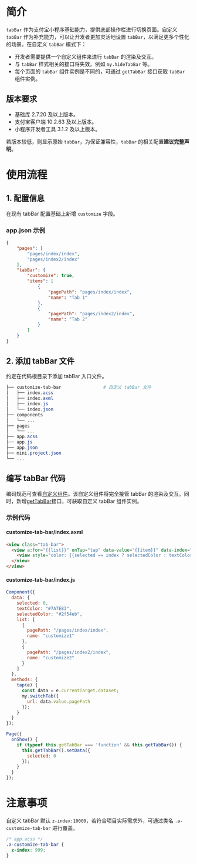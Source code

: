 # 简介

`tabBar` 作为支付宝小程序基础能力，提供底部操作栏进行切换页面。自定义 `tabBar` 作为补充能力，可以让开发者更加灵活地设置 `tabBar`，以满足更多个性化的场景。在自定义 `tabBar` 模式下：

- 开发者需要提供一个自定义组件来进行 `tabBar` 的渲染及交互。
- 与 `tabBar` 样式相关的接口将失效。例如 `my.hideTabBar` 等。
- 每个页面的 `tabBar` 组件实例是不同的，可通过 `getTabBar` 接口获取 `tabBar` 组件实例。

## 版本要求

- 基础库 2.7.20 及以上版本。
- 支付宝客户端 10.2.63 及以上版本。
- 小程序开发者工具 3.1.2 及以上版本。

若版本较低，则显示原始 `tabBar`，为保证兼容性，`tabBar` 的相关配置**建议完整声明**。
# 使用流程

## 1. 配置信息
在现有 tabBar 配置基础上新增 `customize` 字段。

### app.json 示例
```json
{
    "pages": [
        "pages/index/index",
        "pages/index2/index"
    ],
    "tabBar": {
        "customize": true,
        "items": [
            {
                "pagePath": "pages/index/index",
                "name": "Tab 1"
            },
            {
                "pagePath": "pages/index2/index",
                "name": "Tab 2"
            }
        ]
    }
}
```

## 2. 添加 tabBar 文件
约定在代码根目录下添加 tabBar 入口文件。
```powershell
├── customize-tab-bar                # 自定义 tabBar 文件
│   ├── index.acss
│   ├── index.axml
│   ├── index.js
│   └── index.json
├── components
│   └── ...
├── pages
│   └── ...
├── app.acss
├── app.js
├── app.json
├── mini.project.json
└── ...
```
## 编写 tabBar 代码

编码规范可查看[自定义组件](https://opendocs.alipay.com/mini/framework/custom-component-overview)。该自定义组件将完全接管 tabBar 的渲染及交互。同时，新增[getTabBar](https://opendocs.alipay.com/mini/framework/page-detail#Page.getTabBar)接口，可获取自定义 tabBar 组件实例。

### 示例代码

#### customize-tab-bar/index.axml
```html
<view class="tab-bar">
  <view a:for="{{list}}" onTap="tap" data-value="{{item}}" data-index="{{index}}" class="item">
    <view style="color: {{selected == index ? selectedColor : textColor}}">{{item.name}}</view>
  </view>
</view>
```

#### customize-tab-bar/index.js
```javascript
Component({
  data: {
    selected: 0,
    textColor: "#7A7E83",
    selectedColor: "#2f54eb",
    list: [
      {
        pagePath: "/pages/index/index",
        name: "customize1"
      },
      {
        pagePath: "/pages/index2/index",
        name: "customize2"
      }
    ]
  },
  methods: {
    tap(e) {
      const data = e.currentTarget.dataset;
      my.switchTab({
        url: data.value.pagePath
      });
    }
  }
});
```
```javascript
Page({
  onShow() {
    if (typeof this.getTabBar === 'function' && this.getTabBar()) {
      this.getTabBar().setData({
        selected: 0
      });
    }
  }
});
```

# 注意事项
自定义 tabBar 默认 `z-index:10000`，若符合项目实际需求外，可通过类名 `.a-customize-tab-bar` 进行覆盖。
```css
/* app.acss */
.a-customize-tab-bar {
  z-index: 999;
}
```
